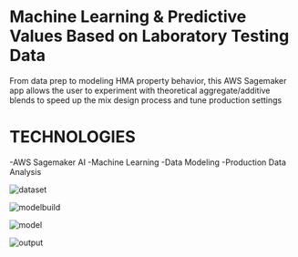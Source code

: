 # Machine Learning & Predictive Values Based on Laboratory Testing Data

From data prep to modeling HMA property behavior, this AWS Sagemaker app allows the user to experiment with theoretical aggregate/additive blends to speed up the mix design process and tune production settings

# TECHNOLOGIES

-AWS Sagemaker AI -Machine Learning -Data Modeling -Production Data Analysis

![dataset](https://github.com/user-attachments/assets/f3faaf3f-d80f-4b9f-a97b-1dd3f1c90b75)

![modelbuild](https://github.com/user-attachments/assets/aa99dcd3-f3aa-4d4d-80d8-32aa6ba93c95)

![model](https://github.com/user-attachments/assets/7aa38604-a2f9-4789-958a-3b4a2bcf12f5)

![output](https://github.com/user-attachments/assets/b58db0c0-1aa3-4592-824f-502c5c6cc67d)
